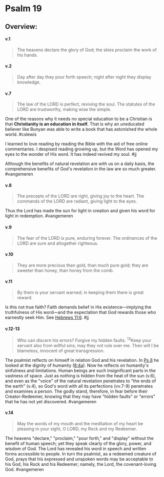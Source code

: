 # Psalm 19

## Overview:


#### v.1
>The heavens declare the glory of God; the skies proclaim the work of his hands.

#### v.2
>Day after day they pour forth speech; night after night they display knowledge.

#### v.7
>The law of the LORD is perfect, reviving the soul. The statutes of the LORD are trustworthy, making wise the simple.

One of the reasons why it needs no special education to be a Christian is that **Christianity is an education in itself.** That is why an uneducated believer like Bunyan was able to write a book that has astonished the whole world.
#cslewis

I learned to love reading by reading the Bible with the aid of free online commentaries. I despised reading growing up, but the Word has opened my eyes to the wonder of His word. It has indeed revived my soul.
#jj 

Although the benefits of natural revelation are with us on a daily basis, the comprehensive benefits of God's revelation in the law are so much greater.
#vangemeren 

#### v.8
>The precepts of the LORD are right, giving joy to the heart. The commands of the LORD are radiant, giving light to the eyes.

Thus the Lord has made the sun for light in creation and given his word for light in redemption.
#vangemeren 

#### v.9
>The fear of the LORD is pure, enduring forever. The ordinances of the LORD are sure and altogether righteous.

#### v.10
>They are more precious than gold, than much pure gold; they are sweeter than honey, than honey from the comb.

#### v.11
>By them is your servant warned; in keeping them there is great reward.

Is this not true faith? Faith demands belief in His existence—implying the truthfulness of His word—and the expectation that God rewards those who earnestly seek Him. See [Hebrews 11:6](Hebrews11#v.6).
#jj 

#### v.12-13
>Who can discern his errors? Forgive my hidden faults. <sup>13</sup>Keep your servant also from willful sins; may they not rule over me. Then will I be blameless, innocent of great transgression.

The psalmist reflects on himself in relation God and his revelation. In [Ps 8](Psalm8.md) he looked at the dignity of humanity ([8:4a](Psalm8.md#v.4)). Now he reflects on humanity's sinfulness and limitations. Human beings are such insignificant parts in the vastness of space. Just as nothing is hidden from the heat of the sun (v.6), and even as the "voice" of the natural revelation penetrates to "the ends of the earth" (v.4), so God's word with all its perfections (vv.7-9) penetrates and examines a person. The godly stand, therefore, in fear before their Creator-Redeemer, knowing that they may have "hidden faults" or "errors" that he has not yet discovered.
#vangemeren 

#### v.14
>May the words of my mouth and the meditation of my heart be pleasing in your sight, O LORD, my Rock and my Redeemer.

The heavens "declare," "proclaim," "pour forth," and "display" without the benefit of human speech; yet they speak clearly of the glory, power, and wisdom of God. The Lord has revealed his word in speech and written forms accessible to people. In turn the psalmist, as a redeemed creature of God, prays that his expressed and unspoken words may be acceptable to his God, his Rock and his Redeemer; namely, the Lord, the covenant-loving God.
#vangemeren 